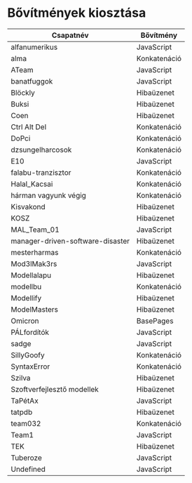 # Bővítmények kiosztása

| Csapatnév | Bővítmény |
| ------- | ----- |
| alfanumerikus | JavaScript |
| alma | Konkatenáció |
| ATeam | JavaScript |
| banatfuggok | JavaScript |
| Blöckly | Hibaüzenet |
| Buksi | Hibaüzenet |
| Coen | Hibaüzenet |
| Ctrl Alt Del | Konkatenáció |
| DoPci | Konkatenáció |
| dzsungelharcosok | Konkatenáció |
| E10 | JavaScript |
| falabu-tranzisztor | Konkatenáció |
| Halal_Kacsai | Konkatenáció |
| hárman vagyunk végig | Konkatenáció |
| Kisvakond | Hibaüzenet |
| KOSZ | Hibaüzenet |
| MAL_Team_01 | JavaScript |
| manager-driven-software-disaster | Hibaüzenet |
| mesterharmas | Konkatenáció |
| Mod3lMak3rs | JavaScript |
| Modellalapu | Hibaüzenet |
| modellbu | Konkatenáció |
| Modellify | Hibaüzenet |
| ModelMasters | Hibaüzenet |
| Omicron | BasePages |
| PÁLfordítók | JavaScript |
| sadge | JavaScript |
| SillyGoofy | Konkatenáció |
| SyntaxError | Konkatenáció |
| Szilva | Hibaüzenet |
| Szoftverfejlesztő modellek | Hibaüzenet |
| TaPétAx | JavaScript |
| tatpdb | Hibaüzenet |
| team032 | Konkatenáció |
| Team1 | JavaScript |
| TEK | Hibaüzenet |
| Tuberoze | JavaScript |
| Undefined | JavaScript |